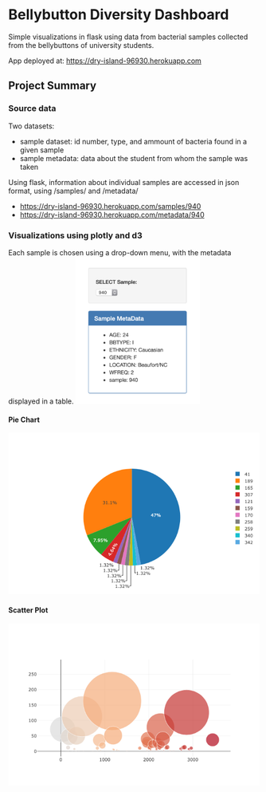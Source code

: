 # Bellybutton Diversity Dashboard

Simple visualizations in flask using data from bacterial samples collected from the bellybuttons of university students.

App deployed at:
https://dry-island-96930.herokuapp.com

## Project Summary

### Source data

Two datasets:
* sample dataset: id number, type, and ammount of bacteria found in a given sample
* sample metadata: data about the student from whom the sample was taken

Using flask, information about individual samples are accessed in json format, using /samples/<sample> and /metadata/<sample>
  * https://dry-island-96930.herokuapp.com/samples/940
  * https://dry-island-96930.herokuapp.com/metadata/940

### Visualizations using plotly and d3

Each sample is chosen using a drop-down menu, with the metadata displayed in a table.
<img src="images/table_sample.png" width="250">

#### Pie Chart
![Pie Chart](images/pie_sample.png)

#### Scatter Plot
![Scatter Plot](images/scatter_sample.png)



